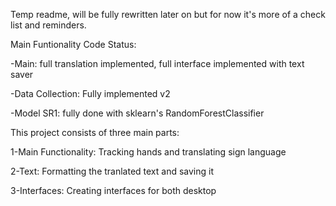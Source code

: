 Temp readme, will be fully rewritten later on but for now it's more of a check list and reminders.

Main Funtionality Code Status:

-Main: full translation implemented, full interface implemented with text saver

-Data Collection: Fully implemented v2

-Model SR1: fully done with sklearn's RandomForestClassifier



This project consists of three main parts:

1-Main Functionality: Tracking hands and translating sign language

2-Text: Formatting the tranlated text and saving it

3-Interfaces: Creating interfaces for both desktop
